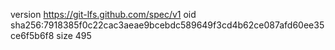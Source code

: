 version https://git-lfs.github.com/spec/v1
oid sha256:7918385f0c22cac3aeae9bcebdc589649f3cd4b62ce087afd60ee35ce6f5b6f8
size 495
